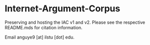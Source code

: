 # Internet-Argument-Corpus


Preserving and hosting the IAC v1 and v2. Please see the respective README.mds for citation information.





Email anguye9 [at] ilstu [dot] edu.

